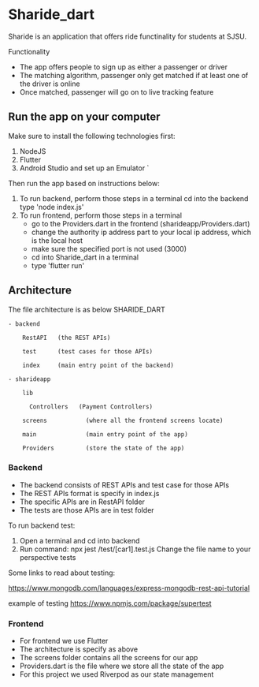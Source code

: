 # Sharide_dart

Sharide is an application that offers ride functinality for students at SJSU.

Functionality

- The app offers people to sign up as either a passenger or driver
- The matching algorithm, passenger only get matched if at least one of the driver is online
- Once matched, passenger will go on to live tracking feature

## Run the app on your computer
Make sure to install the following technologies first:
1. NodeJS
2. Flutter
3. Android Studio and set up an Emulator
`

Then run the app based on instructions below:
1. To run backend, perform those steps in a terminal
    cd into the backend
    type 'node index.js'
2. To run frontend, perform those steps in a terminal
    - go to the Providers.dart in the frontend (sharideapp/Providers.dart)
    - change the authority ip address part to your local ip address, which is the local host
    - make sure the specified port is not used (3000)
    - cd into Sharide_dart in a terminal
    - type 'flutter run'

## Architecture
The file architecture is as below
SHARIDE_DART

    - backend
    
        RestAPI   (the REST APIs)
        
        test      (test cases for those APIs)
        
        index     (main entry point of the backend)
      
    - sharideapp
    
        lib
          
          Controllers   (Payment Controllers)
        
        screens           (where all the frontend screens locate)
        
        main              (main entry point of the app)
        
        Providers         (store the state of the app)
                    
### Backend
- The backend consists of REST APIs and test case for those APIs
- The REST APIs format is specify in index.js
- The specific APIs are in RestAPI folder
- The tests are those APIs are in test folder

To run backend test:
1. Open a terminal and cd into backend
2. Run command: npx jest /test/[car1].test.js
Change the file name to your perspective tests

Some links to read about testing:

https://www.mongodb.com/languages/express-mongodb-rest-api-tutorial

example of testing
https://www.npmjs.com/package/supertest

### Frontend
- For frontend we use Flutter
- The architecture is specify as above
- The screens folder contains all the screens for our app
- Providers.dart is the file where we store all the state of the app
- For this project we used Riverpod as our state management



